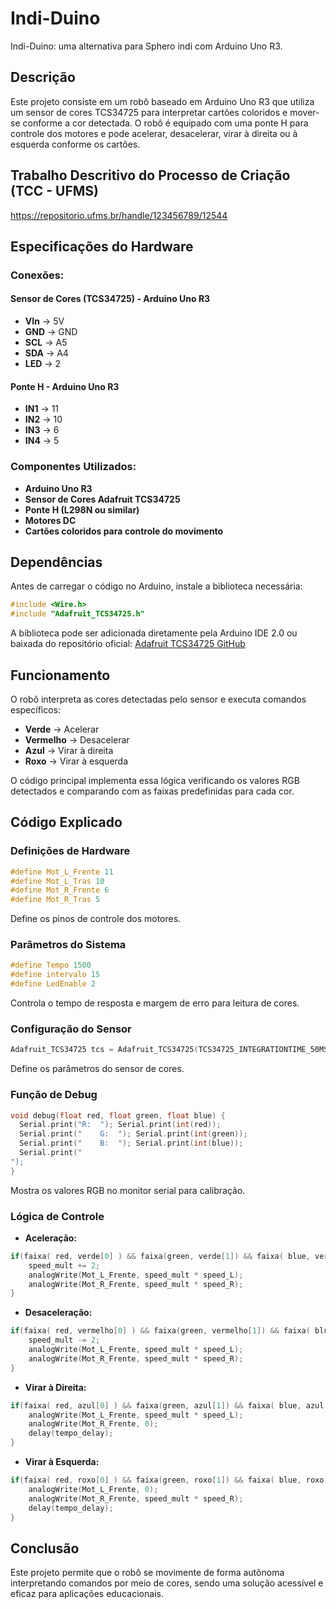 # Indi-Duino
Indi-Duino: uma alternativa para Sphero indi com Arduino Uno R3.

## Descrição
Este projeto consiste em um robô baseado em Arduino Uno R3 que utiliza um sensor de cores TCS34725 para interpretar cartões coloridos e mover-se conforme a cor detectada. O robô é equipado com uma ponte H para controle dos motores e pode acelerar, desacelerar, virar à direita ou à esquerda conforme os cartões.

## Trabalho Descritivo do Processo de Criação (TCC - UFMS)
https://repositorio.ufms.br/handle/123456789/12544

## Especificações do Hardware

### Conexões:

#### Sensor de Cores (TCS34725) - Arduino Uno R3
- **VIn** → 5V
- **GND** → GND
- **SCL** → A5
- **SDA** → A4
- **LED** → 2

#### Ponte H - Arduino Uno R3
- **IN1** → 11
- **IN2** → 10
- **IN3** → 6
- **IN4** → 5

### Componentes Utilizados:
- **Arduino Uno R3**
- **Sensor de Cores Adafruit TCS34725**
- **Ponte H (L298N ou similar)**
- **Motores DC**
- **Cartões coloridos para controle do movimento**

## Dependências
Antes de carregar o código no Arduino, instale a biblioteca necessária:

```cpp
#include <Wire.h>
#include "Adafruit_TCS34725.h"
```

A biblioteca pode ser adicionada diretamente pela Arduino IDE 2.0 ou baixada do repositório oficial:
[Adafruit TCS34725 GitHub](https://github.com/adafruit/Adafruit_TCS34725)

## Funcionamento
O robô interpreta as cores detectadas pelo sensor e executa comandos específicos:
- **Verde** → Acelerar
- **Vermelho** → Desacelerar
- **Azul** → Virar à direita
- **Roxo** → Virar à esquerda

O código principal implementa essa lógica verificando os valores RGB detectados e comparando com as faixas predefinidas para cada cor.

## Código Explicado
### Definições de Hardware
```cpp
#define Mot_L_Frente 11
#define Mot_L_Tras 10
#define Mot_R_Frente 6
#define Mot_R_Tras 5
```
Define os pinos de controle dos motores.

### Parâmetros do Sistema
```cpp
#define Tempo 1500
#define intervalo 15
#define LedEnable 2
```
Controla o tempo de resposta e margem de erro para leitura de cores.

### Configuração do Sensor
```cpp
Adafruit_TCS34725 tcs = Adafruit_TCS34725(TCS34725_INTEGRATIONTIME_50MS, TCS34725_GAIN_60X);
```
Define os parâmetros do sensor de cores.

### Função de Debug
```cpp
void debug(float red, float green, float blue) {
  Serial.print("R:	"); Serial.print(int(red)); 
  Serial.print("	G:	"); Serial.print(int(green)); 
  Serial.print("	B:	"); Serial.print(int(blue));
  Serial.print("
");
}
```
Mostra os valores RGB no monitor serial para calibração.

### Lógica de Controle
- **Aceleração:**
```cpp
if(faixa( red, verde[0] ) && faixa(green, verde[1]) && faixa( blue, verde[2]) ) { 
    speed_mult += 2;
    analogWrite(Mot_L_Frente, speed_mult * speed_L);
    analogWrite(Mot_R_Frente, speed_mult * speed_R);
}
```
- **Desaceleração:**
```cpp
if(faixa( red, vermelho[0] ) && faixa(green, vermelho[1]) && faixa( blue, vermelho[2]) ) {
    speed_mult -= 2;
    analogWrite(Mot_L_Frente, speed_mult * speed_L);
    analogWrite(Mot_R_Frente, speed_mult * speed_R);
}
```
- **Virar à Direita:**
```cpp
if(faixa( red, azul[0] ) && faixa(green, azul[1]) && faixa( blue, azul[2]) ) {
    analogWrite(Mot_L_Frente, speed_mult * speed_L);
    analogWrite(Mot_R_Frente, 0);
    delay(tempo_delay);
}
```
- **Virar à Esquerda:**
```cpp
if(faixa( red, roxo[0] ) && faixa(green, roxo[1]) && faixa( blue, roxo[2]) ) {
    analogWrite(Mot_L_Frente, 0);
    analogWrite(Mot_R_Frente, speed_mult * speed_R);
    delay(tempo_delay);
}
```

## Conclusão
Este projeto permite que o robô se movimente de forma autônoma interpretando comandos por meio de cores, sendo uma solução acessível e eficaz para aplicações educacionais.


